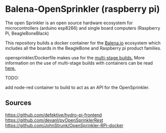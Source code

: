 # Balena-OpenSprinkler (raspberry pi)

The open Sprinkler is an open source hardware ecosystem for microcontrollers (arduino esp8266) and single board computers (Raspberry Pi, BeagleBoneBlack)

This repository builds a docker container for the [Balena.io](balena.io) ecosystem which includes all the boards in the BeagleBone and Raspberry pi product families.

opensprinkler/Dockerfile makes use for the [multi-stage builds.](https://docs.docker.com/develop/develop-images/multistage-build/) More information on the use of multi-stage builds with containers can be read [here.](https://www.balena.io/blog/multi-stage-docker-builds-for-tiny-iot-images/)

TODO:

add node-red container to build to act as an API for the OpenSprinkler.

## Sources

https://github.com/defektive/hydro-pi-frontend
https://github.com/devanl/pyOpenSprinklerRest
https://github.com/JohnStrunk/OpenSprinkler-RPi-docker